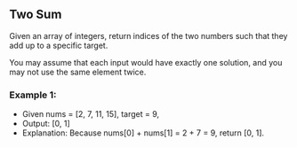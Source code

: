 ## Two Sum

Given an array of integers, return indices of the two numbers such that they add up to a specific target.

You may assume that each input would have exactly one solution, and you may not use the same element twice.

### Example 1:

- Given nums = [2, 7, 11, 15], target = 9,
- Output: [0, 1]
- Explanation: Because nums[0] + nums[1] = 2 + 7 = 9,
return [0, 1].
